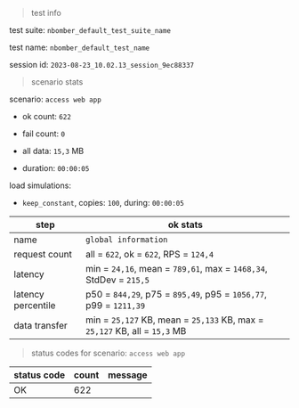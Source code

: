 > test info

test suite: `nbomber_default_test_suite_name`

test name: `nbomber_default_test_name`

session id: `2023-08-23_10.02.13_session_9ec88337`

> scenario stats

scenario: `access web app`

  - ok count: `622`

  - fail count: `0`

  - all data: `15,3` MB

  - duration: `00:00:05`

load simulations:

  - `keep_constant`, copies: `100`, during: `00:00:05`

|step|ok stats|
|---|---|
|name|`global information`|
|request count|all = `622`, ok = `622`, RPS = `124,4`|
|latency|min = `24,16`, mean = `789,61`, max = `1468,34`, StdDev = `215,5`|
|latency percentile|p50 = `844,29`, p75 = `895,49`, p95 = `1056,77`, p99 = `1211,39`|
|data transfer|min = `25,127` KB, mean = `25,133` KB, max = `25,127` KB, all = `15,3` MB|


> status codes for scenario: `access web app`

|status code|count|message|
|---|---|---|
|OK|622||


